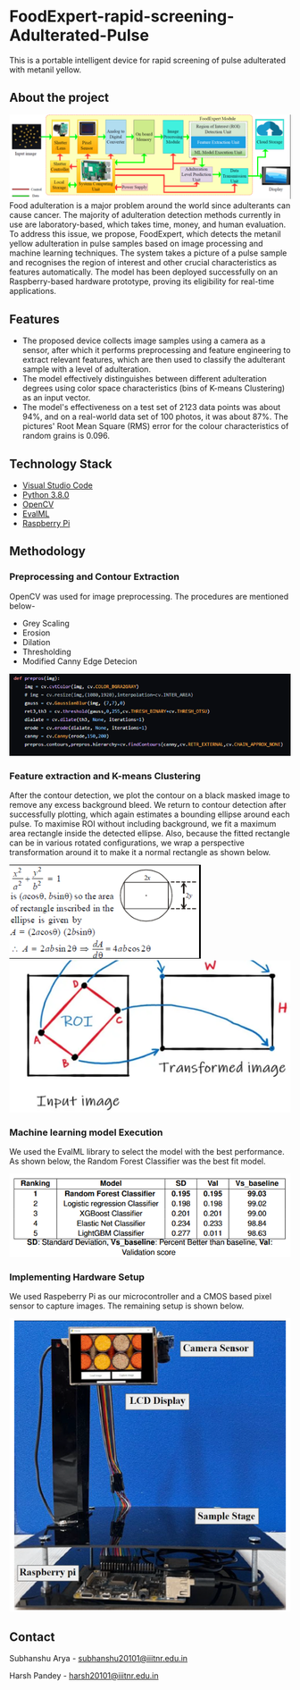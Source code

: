 # FoodExpert-rapid-screening-Adulterated-Pulse
This is a portable intelligent device for rapid screening of pulse adulterated with metanil yellow.
## About the project

![alt text](https://github.com/Subhanshu20101/FoodExpert-rapid-screening-Adulterated-Pulse/blob/main/images/arch.png)
Food adulteration is a major problem around the world since adulterants can cause cancer.
The majority of adulteration detection methods currently in use are laboratory-based, which takes time, money, and human evaluation.
To address this issue, we propose, FoodExpert, which detects the metanil yellow adulteration in pulse samples based on image processing and machine learning techniques. The system takes a picture of a pulse sample and recognises the region of interest and other crucial characteristics as features automatically. The model has been deployed successfully on an Raspberry-based hardware prototype, proving its eligibility for real-time applications.

## Features

* The proposed device collects image samples using a camera as a sensor, after which it performs preprocessing and feature engineering to extract relevant features, which are then used to classify the adulterant sample with a level of adulteration. 
* The model effectively distinguishes between different adulteration degrees using color space characteristics (bins of K-means Clustering) as an input vector. 
* The model's effectiveness on a test set of 2123 data points was about 94%, and on a real-world data set of 100 photos, it was about 87%. The pictures' Root Mean Square (RMS) error for the colour characteristics of random grains is 0.096. 

## Technology Stack
* [Visual Studio Code](https://code.visualstudio.com/)
* [Python 3.8.0](https://www.python.org/downloads/release/python-380/)
* [OpenCV](https://opencv.org/)
* [EvalML](https://evalml.alteryx.com/en/stable/#)
* [Raspberry Pi](https://www.raspberrypi.com/)

## Methodology
### Preprocessing and Contour Extraction
OpenCV was used for image preprocessing. The procedures are mentioned below-
* Grey Scaling
* Erosion
* Dilation
* Thresholding
* Modified Canny Edge Detecion

![alt text](https://github.com/Subhanshu20101/FoodExpert-rapid-screening-Adulterated-Pulse/blob/main/images/Preprocessing.png)

### Feature extraction and K-means Clustering
After the contour detection, we plot the contour on a black masked image to remove any excess background bleed. We return to contour detection after successfully plotting, which again estimates a bounding ellipse around each pulse. To maximise ROI without including background, we fit a maximum area rectangle inside the detected ellipse. Also, because the fitted rectangle can be in various rotated configurations, we wrap a perspective transformation around it to make it a normal rectangle as shown below. 

![alt text](https://github.com/Subhanshu20101/FoodExpert-rapid-screening-Adulterated-Pulse/blob/main/images/Max_are_elleipse.png)        ![alt text](https://github.com/Subhanshu20101/FoodExpert-rapid-screening-Adulterated-Pulse/blob/main/images/wrapPerspective.png)

### Machine learning model Execution

We used the EvalML library to select the model with the best performance. As shown below, the Random Forest Classifier was the best fit model. 

![alt text](https://github.com/Subhanshu20101/FoodExpert-rapid-screening-Adulterated-Pulse/blob/main/images/models.png)  

### Implementing Hardware Setup
We used Raspeberry Pi as our microcontroller and a CMOS based pixel sensor to capture images. The remaining setup is shown below.


![alt text](https://github.com/Subhanshu20101/FoodExpert-rapid-screening-Adulterated-Pulse/blob/main/images/hardware.png)

## Contact

Subhanshu Arya - subhanshu20101@iiitnr.edu.in

Harsh Pandey - harsh20101@iiitnr.edu.in
